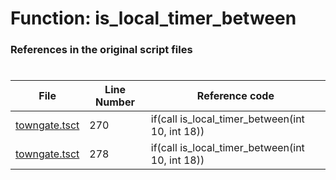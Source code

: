 # Function: is_local_timer_between
### References in the original script files

#

| File | Line Number | Reference code |
| --- | --- | --- |
| [towngate.tsct](../../../out/towngate.tsct#L270) | 270 | if(call is_local_timer_between(int 10, int 18)) |
| [towngate.tsct](../../../out/towngate.tsct#L278) | 278 | if(call is_local_timer_between(int 10, int 18)) |
